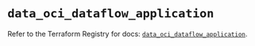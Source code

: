 # `data_oci_dataflow_application`

Refer to the Terraform Registry for docs: [`data_oci_dataflow_application`](https://registry.terraform.io/providers/oracle/oci/6.18.0/docs/data-sources/dataflow_application).
